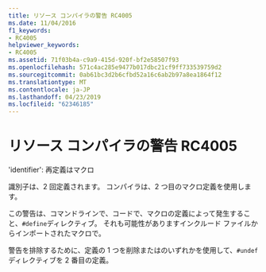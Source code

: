 ```yaml
---
title: リソース コンパイラの警告 RC4005
ms.date: 11/04/2016
f1_keywords:
- RC4005
helpviewer_keywords:
- RC4005
ms.assetid: 71f03b4a-c9a9-415d-920f-bf2e58507f93
ms.openlocfilehash: 571c4ac285e9477b017dbc21cf9ff733539759d2
ms.sourcegitcommit: 0ab61bc3d2b6cfbd52a16c6ab2b97a8ea1864f12
ms.translationtype: MT
ms.contentlocale: ja-JP
ms.lasthandoff: 04/23/2019
ms.locfileid: "62346185"
---
```

# <a name="resource-compiler-warning-rc4005"></a>リソース コンパイラの警告 RC4005

'identifier': 再定義はマクロ

識別子は、2 回定義されます。 コンパイラは、2 つ目のマクロ定義を使用します。

この警告は、コマンドラインで、コードで、マクロの定義によって発生すること、`#define`ディレクティブ。 それも可能性がありますインクルード ファイルからインポートされたマクロで。

警告を排除するために、定義の 1 つを削除またはのいずれかを使用して、`#undef`ディレクティブを 2 番目の定義。